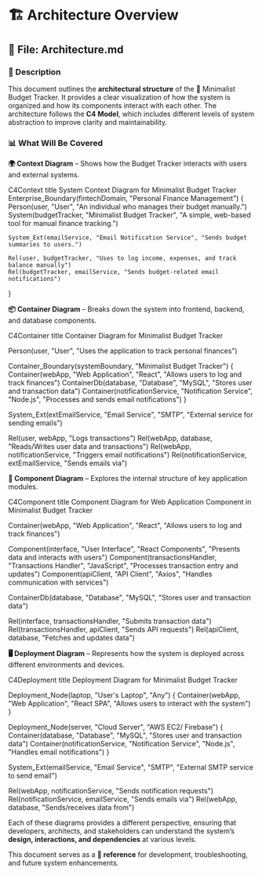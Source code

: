 
# 🏗️ Architecture Overview

## 📄 File: Architecture.md

### 📌 Description
This document outlines the **architectural structure** of the 🏦 Minimalist Budget Tracker. It provides a clear visualization of how the system is organized and how its components interact with each other. The architecture follows the **C4 Model**, which includes different levels of system abstraction to improve clarity and maintainability.

### 📊 What Will Be Covered
**🌍 Context Diagram** – Shows how the Budget Tracker interacts with users and external systems.

C4Context
  title System Context Diagram for Minimalist Budget Tracker
  Enterprise_Boundary(fintechDomain, "Personal Finance Management") {
    Person(user, "User", "An individual who manages their budget manually.")
    System(budgetTracker, "Minimalist Budget Tracker", "A simple, web-based tool for manual finance tracking.")
    
    System_Ext(emailService, "Email Notification Service", "Sends budget summaries to users.")
    
    Rel(user, budgetTracker, "Uses to log income, expenses, and track balance manually")
    Rel(budgetTracker, emailService, "Sends budget-related email notifications")
  }
  
**📦 Container Diagram** – Breaks down the system into frontend, backend, and database components.
   
   C4Container
  title Container Diagram for Minimalist Budget Tracker

  Person(user, "User", "Uses the application to track personal finances")

  Container_Boundary(systemBoundary, "Minimalist Budget Tracker") {
    Container(webApp, "Web Application", "React", "Allows users to log and track finances")
    ContainerDb(database, "Database", "MySQL", "Stores user and transaction data")
    Container(notificationService, "Notification Service", "Node.js", "Processes and sends email notifications")
  }

  System_Ext(extEmailService, "Email Service", "SMTP", "External service for sending emails")
  
  Rel(user, webApp, "Logs transactions")
  Rel(webApp, database, "Reads/Writes user data and transactions")
  Rel(webApp, notificationService, "Triggers email notifications")
  Rel(notificationService, extEmailService, "Sends emails via")

**🧩 Component Diagram** – Explores the internal structure of key application modules.

C4Component
  title Component Diagram for Web Application Component in Minimalist Budget Tracker

  Container(webApp, "Web Application", "React", "Allows users to log and track finances")

  Component(interface, "User Interface", "React Components", "Presents data and interacts with users")
  Component(transactionsHandler, "Transactions Handler", "JavaScript", "Processes transaction entry and updates")
  Component(apiClient, "API Client", "Axios", "Handles communication with services")

  ContainerDb(database, "Database", "MySQL", "Stores user and transaction data")

  Rel(interface, transactionsHandler, "Submits transaction data")
  Rel(transactionsHandler, apiClient, "Sends API requests")
  Rel(apiClient, database, "Fetches and updates data")

**🖥️ Deployment Diagram** – Represents how the system is deployed across different environments and devices.

C4Deployment
  title Deployment Diagram for Minimalist Budget Tracker

  Deployment_Node(laptop, "User's Laptop", "Any") {
      Container(webApp, "Web Application", "React SPA", "Allows users to interact with the system")
  }
  
  Deployment_Node(server, "Cloud Server", "AWS EC2/ Firebase") {
    Container(database, "Database", "MySQL", "Stores user and transaction data")
    Container(notificationService, "Notification Service", "Node.js", "Handles email notifications")
  }

  System_Ext(emailService, "Email Service", "SMTP", "External SMTP service to send email")

  Rel(webApp, notificationService, "Sends notification requests")
  Rel(notificationService, emailService, "Sends emails via")
  Rel(webApp, database, "Sends/receives data from")

  
Each of these diagrams provides a different perspective, ensuring that developers, architects, and stakeholders can understand the system’s **design, interactions, and dependencies** at various levels. 

This document serves as a **📖 reference** for development, troubleshooting, and future system enhancements.

